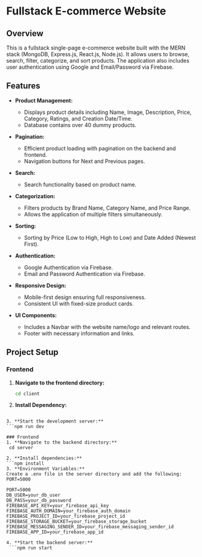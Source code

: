 # Fullstack E-commerce Website

## Overview
This is a fullstack single-page e-commerce website built with the MERN stack (MongoDB, Express.js, React.js, Node.js). It allows users to browse, search, filter, categorize, and sort products. The application also includes user authentication using Google and Email/Password via Firebase.

## Features
- **Product Management:**
  - Displays product details including Name, Image, Description, Price, Category, Ratings, and Creation Date/Time.
  - Database contains over 40 dummy products.
  
- **Pagination:**
  - Efficient product loading with pagination on the backend and frontend.
  - Navigation buttons for Next and Previous pages.
  
- **Search:**
  - Search functionality based on product name.
  
- **Categorization:**
  - Filters products by Brand Name, Category Name, and Price Range.
  - Allows the application of multiple filters simultaneously.
  
- **Sorting:**
  - Sorting by Price (Low to High, High to Low) and Date Added (Newest First).
  
- **Authentication:**
  - Google Authentication via Firebase.
  - Email and Password Authentication via Firebase.
  
- **Responsive Design:**
  - Mobile-first design ensuring full responsiveness.
  - Consistent UI with fixed-size product cards.
  
- **UI Components:**
  - Includes a Navbar with the website name/logo and relevant routes.
  - Footer with necessary information and links.

## Project Setup

### Frontend

1. **Navigate to the frontend directory:**
   ```bash
   cd client
2. **Install Dependency:**
  ```npm install

3. **Start the development server:**
  ```npm run dev

### Frontend
1. **Navigate to the backend directory:**
   cd server
  
2. **Install dependencies:**
  ```npm install
3. **Environment Variables:**
  Create a .env file in the server directory and add the following:
  PORT=5000
  
  PORT=5000
DB_USER=your_db_user
DB_PASS=your_db_password
FIREBASE_API_KEY=your_firebase_api_key
FIREBASE_AUTH_DOMAIN=your_firebase_auth_domain
FIREBASE_PROJECT_ID=your_firebase_project_id
FIREBASE_STORAGE_BUCKET=your_firebase_storage_bucket
FIREBASE_MESSAGING_SENDER_ID=your_firebase_messaging_sender_id
FIREBASE_APP_ID=your_firebase_app_id

4. **Start the backend server:**
   ```npm run start


